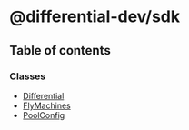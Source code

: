 # @differential-dev/sdk

## Table of contents

### Classes

- [Differential](classes/Differential.md)
- [FlyMachines](classes/FlyMachines.md)
- [PoolConfig](classes/PoolConfig.md)
